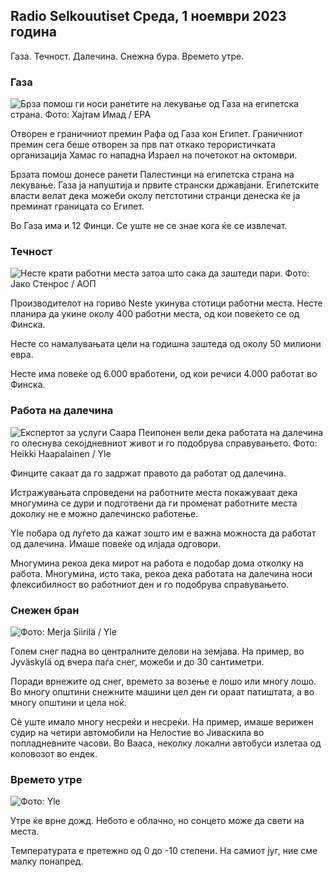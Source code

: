 ## Radio Selkouutiset Среда, 1 ноември 2023 година

Газа. Течност. Далечина. Снежна бура. Времето утре.

### Газа

![Брза помош ги носи ранетите на лекување од Газа на египетска страна. Фото: Хајтам Имад / EPA](https://images.cdn.yle.fi/image/upload/c_crop,h_2821,w_5016,x_0,y_744/ar_1.7777777777777777,c_fill,g_faces,h_1205,h_120.q_auto:eco/f_auto/fl_lossy/v1698852282/39-1194530654258b7aaf7a)

Отворен е граничниот премин Рафа од Газа кон Египет. Граничниот премин сега беше отворен за прв пат откако терористичката организација Хамас го нападна Израел на почетокот на октомври.

Брзата помош донесе ранети Палестинци на египетска страна на лекување. Газа ја напуштија и првите странски државјани. Египетските власти велат дека можеби околу петстотини странци денеска ќе ја преминат границата со Египет.

Во Газа има и 12 Финци. Се уште не се знае кога ќе се извлечат.

### Течност

![Несте крати работни места затоа што сака да заштеди пари. Фото: Јако Стенрос / АОП](https://images.cdn.yle.fi/image/upload/c_crop,h_2611,w_4643,x_0,y_483/ar_1.777777777777777,c_fill,g_57,w_1.q_auto:eco/f_auto/fl_lossy/v1698838481/39-1191437653a0928a0b5b)

Производителот на гориво Neste укинува стотици работни места. Несте планира да укине околу 400 работни места, од кои повеќето се од Финска.

Несте со намалувањата цели на годишна заштеда од околу 50 милиони евра.

Несте има повеќе од 6.000 вработени, од кои речиси 4.000 работат во Финска.

### Работа на далечина

![Експертот за услуги Саара Пеипонен вели дека работата на далечина го олеснува секојдневниот живот и го подобрува справувањето. Фото: Heikki Haapalainen / Yle](https://images.cdn.yle.fi/image/upload/c_crop,h_2988,w_5312,x_16,y_569/ar_1.777777777777777,c_fill,g_50w0,c_fill,g_50whq_auto:eco/f_auto/fl_lossy/v1698754242/39-11936826540ed9ea44a0)

Финците сакаат да го задржат правото да работат од далечина.

Истражувањата спроведени на работните места покажуваат дека многумина се дури и подготвени да ги променат работните места доколку не е можно далечинско работење.

Yle побара од луѓето да кажат зошто им е важна можноста да работат од далечина. Имаше повеќе од илјада одговори.

Многумина рекоа дека мирот на работа е подобар дома отколку на работа. Многумина, исто така, рекоа дека работата на далечина носи флексибилност во работниот ден и го подобрува справувањето.

### Снежен бран

![ Фото: Merja Siirilä / Yle](https://images.cdn.yle.fi/image/upload/c_crop,h_2265,w_4028,x_0,y_378/ar_1.777777777777777,c_fill,g_270,wh0/q_auto:eco/f_auto/fl_lossy/v1698853993/39-119441665423d86dff6c)

Голем снег падна во централните делови на земјава. На пример, во Jyväskylä од вчера паѓа снег, можеби и до 30 сантиметри.

Поради врнежите од снег, времето за возење е лошо или многу лошо. Во многу општини снежните машини цел ден ги ораат патиштата, а во многу општини и цела ноќ.

Сè уште имало многу несреќи и несреќи. На пример, имаше верижен судир на четири автомобили на Нелостие во Јиваскила во попладневните часови. Во Вааса, неколку локални автобуси излетаа од коловозот во ендек.

### Времето утре

![ Фото: Yle](https://images.cdn.yle.fi/image/upload/c_crop,h_1080,w_1919,x_0,y_0/ar_1.777777777777777,c_fill,g_faces,h_670,w_100:eco/f_auto/fl_lossy/v1698848166/39-119453865425d62868a1)

Утре ќе врне дожд. Небото е облачно, но сонцето може да свети на места.

Температурата е претежно од 0 до -10 степени. На самиот југ, ние сме малку понапред.